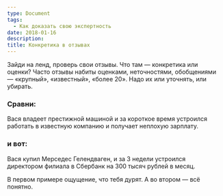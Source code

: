 ```yaml
---
type: Document
tags:
  - Как доказать свою экспертность
date: 2018-01-16
description: 
title: Конкретика в отзывах
---
```


Зайди на ленд, проверь свои отзывы. Что там — конкретика или оценки? Часто отзывы набиты оценками, неточностями, обобщениями — «крупный», «известный», «более 20». Надо их или уточнять, или убирать.

### Сравни:

Вася владеет престижной машиной и за короткое время устроился работать в известную компанию и получает неплохую зарплату.

### и вот:

Вася купил Мерседес Гелендваген, и за 3 недели устроился директором филиала в Сбербанк на 300 тысяч рублей в месяц.

В первом примере ощущение, что тебя дурят. А во втором — всё понятно.
